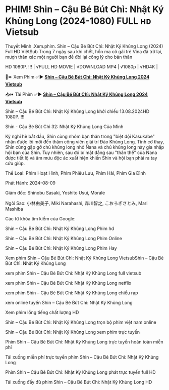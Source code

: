 # PHIM! Shin – Cậu Bé Bút Chì: Nhật Ký Khủng Long (2024-1080) FULL ʜᴅ Vietsub

Thuyết Minh .Xem.phim. Shin – Cậu Bé Bút Chì: Nhật Ký Khủng Long (2024) Full HD ViệtSub
Trong 7 ngày sau khi chết, hồn ma cô gái trẻ Vina đã trở lại, mượn thân xác một người bạn để đòi lại công lý cho bản thân

HD 1080P. !!! | √FULL HD MOVIE | √DOWNLOAD MP4 | √1080p | √HD4K |

📱⏩ Xem Phim ✅▶️ **[Shin – Cậu Bé Bút Chì: Nhật Ký Khủng Long 2024 Vietsub](https://jasstwatch.com/vi/movie/1221404)**

📥⏩️ Tải Phim ✅▶ **[Shin – Cậu Bé Bút Chì: Nhật Ký Khủng Long 2024 Vietsub](https://jasstwatch.com/vi/movie/1221404)**

Shin – Cậu Bé Bút Chì: Nhật Ký Khủng Long khởi chiếu 13.08.2024HD 1080P. !!!

Shin - Cậu Bé Bút Chì 32: Nhật Ký Khủng Long Của Mình

Kỳ nghỉ hè bắt đầu, Shin cùng nhóm bạn thân trong "biệt đội Kasukabe" nhận được lời mời đến thăm công viên giải trí Đảo Khủng Long. Tình cờ thay, Shin cũng gặp gỡ chú khủng long nhỏ Nana và chú khủng long này gia nhập hội bạn của Shin. Tuy nhiên, sau đó bí mật đằng sau "thân thế" của Nana được tiết lộ và âm mưu độc ác xuất hiện khiến Shin và hội bạn phải ra tay cứu giúp.

Thể Loại: Phim Hoạt Hình, Phim Phiêu Lưu, Phim Hài, Phim Gia Đình

Phát Hành: 2024-08-09

Giám đốc: Shinobu Sasaki, Yoshito Usui, Morale

Ngôi Sao: 小林由美子, Miki Narahashi, 森川智之, こおろぎさとみ, Mari Mashiba

Các từ khóa tìm kiếm của Google:

Shin – Cậu Bé Bút Chì: Nhật Ký Khủng Long Phim hd

Shin – Cậu Bé Bút Chì: Nhật Ký Khủng Long Phim Online

Shin – Cậu Bé Bút Chì: Nhật Ký Khủng Long Phim Hay

Xem phim Shin – Cậu Bé Bút Chì: Nhật Ký Khủng Long VietsubShin – Cậu Bé Bút Chì: Nhật Ký Khủng Long

xem phim Shin – Cậu Bé Bút Chì: Nhật Ký Khủng Long full vietsub

xem phim Shin – Cậu Bé Bút Chì: Nhật Ký Khủng Long netflix

xem phim Shin – Cậu Bé Bút Chì: Nhật Ký Khủng Long chiếu rạp

xem online tuyến Shin – Cậu Bé Bút Chì: Nhật Ký Khủng Long

Xem phim lồng tiếng chất lượng HD

Shin – Cậu Bé Bút Chì: Nhật Ký Khủng Long trọn bộ phim việt nam online

Shin – Cậu Bé Bút Chì: Nhật Ký Khủng Long xem phim trực tuyến

Phim Shin – Cậu Bé Bút Chì: Nhật Ký Khủng Long trực tuyến hoàn toàn miễn phí

Tải xuống miễn phí trực tuyến phim Shin – Cậu Bé Bút Chì: Nhật Ký Khủng Long

Phim Shin – Cậu Bé Bút Chì: Nhật Ký Khủng Long phát trực tuyến full HD

Tải xuống đầy đủ phim Shin – Cậu Bé Bút Chì: Nhật Ký Khủng Long HD
